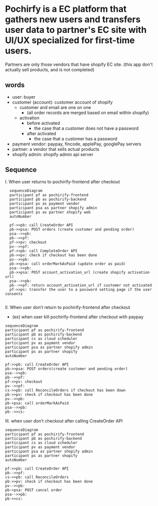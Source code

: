 # Pochirfy is a EC platform that gathers new users and transfers user data to partner's EC site with UI/UX specialized for first-time users.
Partners are only those vendors that have shopify EC site.
(this app don't actually sell products, and is not completed)

## words

- user: buyer
- customer (account): customer account of shopify
    - customer and email are one on one
        - (all order records are merged based on email within shopify)
    - activation
        - before activated
            - the case that a customer does not have a password
        - after activated
            - the case that a customer has a password
- payment vendor: paypay, fincode, applePay, googlePay servers
- partner: a vendor that sells actual products
- shopify admin: shopify admin api server

## Sequence

I. When user returns to pochirify-frontend after checkout
```mermaid
  sequenceDiagram
  participant pf as pochirify-frontend
  participant pb as pochirify-backend
  participant pv as payment vendor
  participant psa as partner shopify admin
  participant ps as partner shopify web
  autoNumber

  pf->>pb: call CreateOrder API
  pb->>psa: POST orders (create customer and pending order)
  psa-->>pb: 
  pb-->>pf: 
  pf->>pv: checkout
  pv-->>pf: 
  pf->>pb: call CompleteOrder API
  pb->>pv: check if checkout has been done
  pv-->>pb: 
  pb->>psa: call orderMarkAsPaid (update order as paid)
  psa-->>pb: 
  pb->>psa: POST account_activation_url (create shopify activation url)
  psa-->>pb: 
  pb-->>pf: return account_activation_url if customer not activated
  pf->>ps: transfer the user to a password setting page if the user consents
 
```

II. When user don’t return to pochirify-frontend after checkout
- (ex) when user kill pochirify-frontend after checkout with paypay
```mermaid
sequenceDiagram
participant pf as pochirify-frontend
participant pb as pochirify-backend
participant cs as cloud scheduler
participant pv as payment vendor
participant psa as partner shopify admin
participant ps as partner shopify
autoNumber

pf->>pb: call CreateOrder API
pb->>psa: POST orders(create customer and pending order)
psa-->>pb:  
pb-->>pf: 
pf->>pv: checkout
pv-->>pf: 
cs->>pb: call ReconcileOrders if checkout has been down
pb->>pv: check if checkout has been done
pv-->>pb: 
pb->psa: call orderMarkAsPaid
psa-->>pb:  
pb-->>cs: 

```

Ⅲ. when user don’t checkout after calling CreateOrder API
```mermaid
sequenceDiagram
participant pf as pochirify-frontend
participant pb as pochirify-backend
participant cs as cloud scheduler
participant pv as payment vendor
participant psa as partner shopify admin
participant ps as partner shopify
autoNumber

pf->>pb: call CreateOrder API
pb-->>pf: 
cs->>pb: call ReconcileOrders
pb->>pv: check if checkout has been done
pv-->>pb: 
pb->psa: POST cancel order
psa-->>pb: 
pb->>cs: 

```
